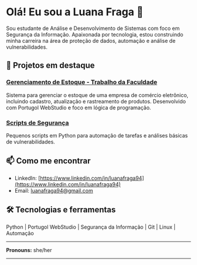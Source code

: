 # Olá! Eu sou a Luana Fraga 🚀

Sou estudante de Análise e Desenvolvimento de Sistemas com foco em Segurança da Informação. Apaixonada por tecnologia, estou construindo minha carreira na área de proteção de dados, automação e análise de vulnerabilidades.

## 🚀 Projetos em destaque

### [Gerenciamento de Estoque - Trabalho da Faculdade](https://github.com/luanafragadev/gerenciamento-estoque)
Sistema para gerenciar o estoque de uma empresa de comércio eletrônico, incluindo cadastro, atualização e rastreamento de produtos. Desenvolvido com Portugol WebStudio e foco em lógica de programação.

### [Scripts de Segurança](link_do_repositorio)
Pequenos scripts em Python para automação de tarefas e análises básicas de vulnerabilidades.

## 📫 Como me encontrar

- LinkedIn: [https://www.linkedin.com/in/luanafraga94](https://www.linkedin.com/in/luanafraga94)  
- Email: luanafraga94@gmail.com

## 🛠 Tecnologias e ferramentas

Python | Portugol WebStudio | Segurança da Informação | Git | Linux | Automação

---

**Pronouns:** she/her

---
